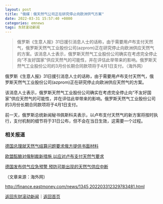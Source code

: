 ```yaml
---
layout: post
title: "俄媒：俄天然气公司正在研究停止向欧洲供气方案"
date: 2022-03-31 15:57:40 +0800
categories: emnews
tags: 东财滚动新闻
---
```

> 俄罗斯《生意人报》31日援引消息人士的话称，由于需要用卢布支付天然气，俄罗斯天然气工业股份公司(azprom)正在研究停止向欧洲供应天然气的方案。该消息人士表示，俄罗斯天然气工业股份公司确实在考虑完全停止向“不友好国家”供应天然气的可能性，并在评估此举带来的影响。俄罗斯天然气工业股份公司的3月份长期合同款项将于4月1日支付。（海外网）

<p>俄罗斯《生意人报》31日援引消息人士的话称，由于需要用卢布支付天然气，俄罗斯天然气工业股份公司(azprom)正在研究停止向欧洲供应天然气的方案。</p><p>该消息人士表示，俄罗斯天然气工业股份公司确实在考虑完全停止向“不友好国家”供应天然气的可能性，并在评估此举带来的影响。俄罗斯天然气工业股份公司的3月份长期合同款项将于4月1日支付。</p><p>前一天，俄罗斯总统新闻秘书佩斯科夫表示，以卢布支付天然气的新方案将按时执行，支付机制的细节将于31日公布，但不会在当日生效，这需要一个过程。</p><h3 class="emh3">相关报道</h3><p><a href="https://futures.eastmoney.com/a/202203312329084566.html">德国总理就天然气结算问题要求俄方提供书面材料</a></p><p><a href="https://futures.eastmoney.com/a/202203312329460373.html">欧盟酝酿对俄制裁新措施 以应对卢布支付天然气要求</a></p><p><a href="https://finance.eastmoney.com/a/202203302328269433.html">德国发布供气应急预警 预防可能出现的天然气供应中断</a></p><p class="em_media">（文章来源：海外网）</p>

<http://finance.eastmoney.com/news/1345,202203312329783481.html>

[返回东财滚动新闻](//finews.withounder.com/emnews/)｜[返回首页](//finews.withounder.com/)